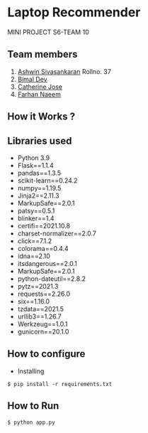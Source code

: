 # Laptop Recommender
MINI PROJECT S6-TEAM 10

## Team members
1. [Ashwin Sivasankaran](https://github.com/ashwinsk24) Rollno. 37
2. [Bimal Dev]( github-link )
3. [Catherine Jose]()
4. [Farhan Naeem]()

## How it Works ?

## Libraries used
- Python 3.9
- Flask==1.1.4
- pandas==1.3.5
- scikit-learn==0.24.2
- numpy==1.19.5
- Jinja2==2.11.3
- MarkupSafe==2.0.1
- patsy==0.5.1
- blinker==1.4
- certifi==2021.10.8
- charset-normalizer==2.0.7
- click==7.1.2
- colorama==0.4.4
- idna==2.10
- itsdangerous==2.0.1
- MarkupSafe==2.0.1
- python-dateutil==2.8.2
- pytz==2021.3
- requests==2.26.0
- six==1.16.0
- tzdata==2021.5
- urllib3==1.26.7
- Werkzeug==1.0.1
- gunicorn==20.1.0

## How to configure
- Installing
```
$ pip install -r requirements.txt
```

## How to Run
```
$ python app.py
```
